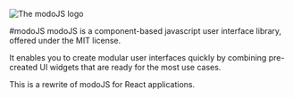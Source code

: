 ![The modoJS logo](http://docs.modojs.com/lib/theme/modo/img/modo-logo-full-large.svg)

#modoJS
modoJS is a component-based javascript user interface library, offered under the MIT license.

It enables you to create modular user interfaces quickly by combining pre-created UI widgets
that are ready for the most use cases.

This is a rewrite of modoJS for React applications.